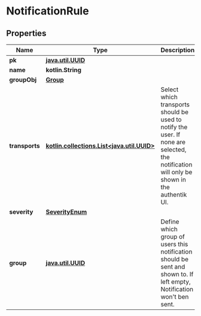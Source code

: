 
# NotificationRule

## Properties
Name | Type | Description | Notes
------------ | ------------- | ------------- | -------------
**pk** | [**java.util.UUID**](java.util.UUID.md) |  |  [readonly]
**name** | **kotlin.String** |  | 
**groupObj** | [**Group**](Group.md) |  |  [readonly]
**transports** | [**kotlin.collections.List&lt;java.util.UUID&gt;**](java.util.UUID.md) | Select which transports should be used to notify the user. If none are selected, the notification will only be shown in the authentik UI. |  [optional]
**severity** | [**SeverityEnum**](SeverityEnum.md) |  |  [optional]
**group** | [**java.util.UUID**](java.util.UUID.md) | Define which group of users this notification should be sent and shown to. If left empty, Notification won&#39;t ben sent. |  [optional]



